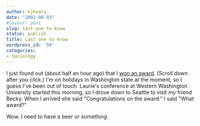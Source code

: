 ```yaml
---
author: kjhealy
date: "2002-08-03"
#layout: post
slug: last-one-to-know
status: publish
title: Last one to know
wordpress_id: '50'
categories:
- Sociology
---
```


I just found out (about half an hour ago) that I [won an award](http://www.asanet.org/media/2002awards.html). (Scroll down after you click.) I'm on holidays in Washington state at the moment, so I guess I've been out of touch. Laurie's conference at Western Washington University started this morning, so I drove down to Seattle to visit my friend Becky. When I arrived she said "Congratulations on the award." I said "What award?"

Wow. I need to have a beer or something.

